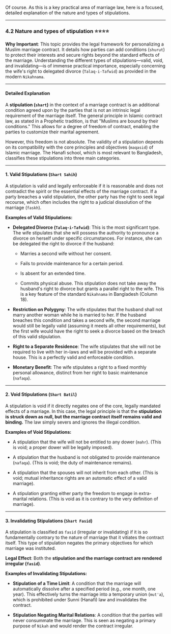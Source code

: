 Of course. As this is a key practical area of marriage law, here is a focused, detailed explanation of the nature and types of stipulations.

---

### 4.2 Nature and types of stipulation ⭐⭐⭐⭐

**Why Important**: This topic provides the legal framework for personalizing a Muslim marriage contract. It details how parties can add conditions (`shurut`) to protect their interests and secure rights beyond the standard effects of the marriage. Understanding the different types of stipulations—valid, void, and invalidating—is of immense practical importance, especially concerning the wife's right to delegated divorce (`Talaq-i-Tafwid`) as provided in the modern `Nikahnama`.

---

#### Detailed Explanation

A **stipulation (`shart`)** in the context of a marriage contract is an additional condition agreed upon by the parties that is not an intrinsic legal requirement of the marriage itself. The general principle in Islamic contract law, as stated in a Prophetic tradition, is that "Muslims are bound by their conditions." This allows for a degree of freedom of contract, enabling the parties to customize their marital agreement.

However, this freedom is not absolute. The validity of a stipulation depends on its compatibility with the core principles and objectives (`maqasid`) of Islamic marriage. The Hanafi school, which is most relevant to Bangladesh, classifies these stipulations into three main categories.

---

#### 1. Valid Stipulations (`Shart Sahih`)

A stipulation is valid and legally enforceable if it is reasonable and does not contradict the spirit or the essential effects of the marriage contract. If a party breaches a valid stipulation, the other party has the right to seek legal recourse, which often includes the right to a judicial dissolution of the marriage (`faskh`).

**Examples of Valid Stipulations:**

- **Delegated Divorce (`Talaq-i-Tafwid`)**: This is the most significant type. The wife stipulates that she will possess the authority to pronounce a divorce on herself under specific circumstances. For instance, she can be delegated the right to divorce if the husband:
    
    - Marries a second wife without her consent.
        
    - Fails to provide maintenance for a certain period.
        
    - Is absent for an extended time.
        
    - Commits physical abuse. This stipulation does not take away the husband's right to divorce but grants a parallel right to the wife. This is a key feature of the standard `Nikahnama` in Bangladesh (Column 18).
        
- **Restriction on Polygyny**: The wife stipulates that the husband shall not marry another woman while he is married to her. If the husband breaches this condition and takes a second wife, the second marriage would still be legally valid (assuming it meets all other requirements), but the first wife would have the right to seek a divorce based on the breach of this valid stipulation.
    
- **Right to a Separate Residence**: The wife stipulates that she will not be required to live with her in-laws and will be provided with a separate house. This is a perfectly valid and enforceable condition.
    
- **Monetary Benefit**: The wife stipulates a right to a fixed monthly personal allowance, distinct from her right to basic maintenance (`nafaqa`).
    

---

#### 2. Void Stipulations (`Shart Batil`)

A stipulation is void if it directly negates one of the core, legally mandated effects of a marriage. In this case, the legal principle is that the **stipulation is struck down as null, but the marriage contract itself remains valid and binding.** The law simply severs and ignores the illegal condition.

**Examples of Void Stipulations:**

- A stipulation that the wife will not be entitled to any dower (`mahr`). (This is void; a proper dower will be legally imposed).
    
- A stipulation that the husband is not obligated to provide maintenance (`nafaqa`). (This is void; the duty of maintenance remains).
    
- A stipulation that the spouses will not inherit from each other. (This is void; mutual inheritance rights are an automatic effect of a valid marriage).
    
- A stipulation granting either party the freedom to engage in extra-marital relations. (This is void as it is contrary to the very definition of marriage).
    

---

#### 3. Invalidating Stipulations (`Shart Fasid`)

A stipulation is classified as `fasid` (irregular or invalidating) if it is so fundamentally contrary to the nature of marriage that it vitiates the contract itself. This type of stipulation negates the primary objectives for which marriage was instituted.

**Legal Effect**: Both the **stipulation and the marriage contract are rendered irregular (`fasid`)**.

**Examples of Invalidating Stipulations:**

- **Stipulation of a Time Limit**: A condition that the marriage will automatically dissolve after a specified period (e.g., one month, one year). This effectively turns the marriage into a temporary union (`mut'a`), which is prohibited under Sunni (Hanafi) law and invalidates the contract.
    
- **Stipulation Negating Marital Relations**: A condition that the parties will never consummate the marriage. This is seen as negating a primary purpose of `Nikah` and would render the contract irregular.